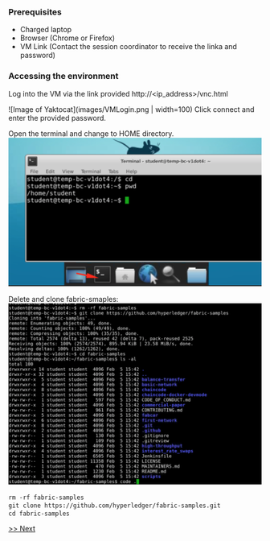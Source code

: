 

### Prerequisites  

* Charged laptop
* Browser (Chrome or Firefox)
* VM Link  (Contact the session coordinator to receive the linka and password)

### Accessing the environment
Log into the VM via the link provided 
http://<ip_address>/vnc.html

![Image of Yaktocat](images/VMLogin.png | width=100)
Click connect and enter the provided password.

Open the terminal and change to HOME directory.
![Image of Yaktocat](images/startTerminal.png)

Delete and clone fabric-smaples:
![Image of Yaktocat](images/cleanAndGitClone.png)

```
rm -rf fabric-samples
git clone https://github.com/hyperledger/fabric-samples.git
cd fabric-samples
```


[>> Next](README.md#setup)